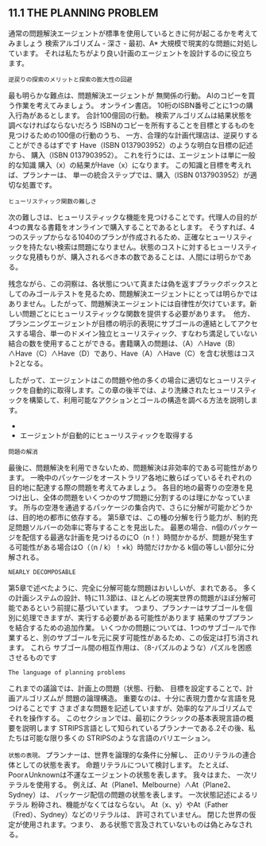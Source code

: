 ## 11.1 THE PLANNING PROBLEM

通常の問題解決エージェントが標準を使用しているときに何が起こるかを考えてみましょう
検索アルゴリズム - 深さ - 最初、A*
大規模で現実的な問題に対処しています。
それは私たちがより良い計画のエージェントを設計するのに役立ちます。

`逆戻りの探索のメリットと探索の膨大性の回避`

最も明らかな難点は、問題解決エージェントが
無関係の行動。 AIのコピーを買う作業を考えてみましょう。
オンライン書店。 10桁のISBN番号ごとに1つの購入行為があるとします。
合計100億回の行動。 検索アルゴリズムは結果状態を調べなければならないだろう
ISBNのコピーを所有することを目標とするものを見つけるための100億の行動のうち、
一方、合理的な計画代理店は、逆戻りすることができるはずです
Have（ISBN 0137903952）のような明白な目標の記述から、
購入（ISBN 0137903952）。 これを行うには、エージェントは単に一般的な知識
購入（x）の結果がHave（x）になります。 この知識と目標を考えれば、プランナーは、
単一の統合ステップでは、購入（ISBN 0137903952）が適切な処置です。

`ヒューリスティック関数の難しさ`

次の難しさは、ヒューリスティックな機能を見つけることです。代理人の目的が4つの異なる書籍をオンラインで購入することであるとします。
そうすれば、4つのステップからなる1040のプランが作成されるため、正確なヒューリスティックを持たない検索は問題になりません。状態のコストに対するヒューリスティックな見積もりが、購入されるべき本の数であることは、人間には明らかである。

残念ながら、この洞察は、各状態について真または偽を返すブラックボックスとしてのみゴールテストを見るため、問題解決エージェントにとっては明らかではありません。したがって、問題解決エージェントには自律性が欠けています。新しい問題ごとにヒューリスティックな関数を提供する必要があります。
 他方、プランニングエージェントが目標の明示的表現にサブゴールの連結としてアクセスする場合、単一のドメイン独立ヒューリスティック、すなわち満足していない結合の数を使用することができる。書籍購入の問題は、（A）∧Have（B）∧Have（C）∧Have（D）であり、Have（A）∧Have（C）を含む状態はコスト2となる。

したがって、エージェントはこの問題や他の多くの場合に適切なヒューリスティックを自動的に取得します。この章の後半では、より洗練されたヒューリスティックを構築して、利用可能なアクションとゴールの構造を調べる方法を説明します。

-
- エージェントが自動的にヒューリスティックを取得する

`問題の解消`

最後に、問題解決を利用できないため、問題解決は非効率的である可能性があります。 一晩中のパッケージをオーストラリア各地に散らばっているそれぞれの目的地に配達する際の問題を考えてみましょう。 各目的地の最寄りの空港を見つけ出し、全体の問題をいくつかのサブ問題に分割するのは理にかなっています。 所与の空港を通過するパッケージの集合内で、さらに分解が可能かどうかは、目的地の都市に依存する。 第5章では、この種の分解を行う能力が、制約充足問題ソルバーの効率に寄与することを見出した。 最悪の場合、n個のパッケージを配信する最適な計画を見つけるのにO（n！）時間かかるが、問題が発生する可能性がある場合はO（（n / k）！×k）時間だけかかる k個の等しい部分に分解される。

`NEARLY DECOMPOSABLE`

第5章で述べたように、完全に分解可能な問題はおいしいが、まれである。
多くの計画システムの設計、特に11.3節は、ほとんどの現実世界の問題がほぼ分解可能であるという前提に基づいています。
つまり、プランナーはサブゴールを個別に処理できますが、実行する必要がある可能性があります
結果のサブプランを結合するための追加作業。 いくつかの問題については、1つのサブゴールで作業すると、別のサブゴールを元に戻す可能性があるため、この仮定は打ち消されます。 これら
サブゴール間の相互作用は、（8-パズルのような）パズルを困惑させるものです

`The language of planning problems`

これまでの議論では、計画上の問題（状態、行動、
目標を設定することで、計画アルゴリズムが
問題の論理構造。 重要なのは、十分に表現力豊かな言語を見つけることです
さまざまな問題を記述していますが、効率的なアルゴリズムで
それを操作する。 このセクションでは、最初にクラシックの基本表現言語の概要を説明します
STRIPS言語として知られているプランナーである.2その後、私たちは可能な限り多くの
STRIPSのような言語のバリエーション。

`状態の表現。` プランナーは、世界を論理的な条件に分解し、
正のリテラルの連合体としての状態を表す。 命題リテラルについて検討します。
たとえば、Poor∧Unknownは不運なエージェントの状態を表します。 我々はまた、
一次リテラルを使用する。 例えば、At（Plane1、Melbourne）∧At（Plane2、Sydney）は、
パッケージ配信の問題の状態を表します。 一次状態記述によるリテラル
粉砕され、機能がなくてはならない。 At（x、y）やAt（Father（Fred）、Sydney）などのリテラルは、
許可されていません。 閉じた世界の仮定が使用されます。つまり、
ある状態で言及されていないものは偽とみなされる。

